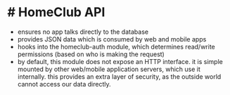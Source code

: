 # # HomeClub API

 - ensures no app talks directly to the database
 - provides JSON data which is consumed by web and mobile apps
 - hooks into the homeclub-auth module, which determines read/write
   permissions (based on who is making the request)
 - by default, this module does not expose an HTTP interface.  it is
   simple mounted by other web/mobile application servers, which use it
   internally. this provides an extra layer of security, as the
   outside world cannot access our data directly.